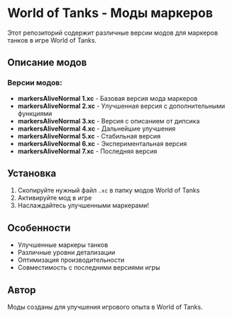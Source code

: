 # World of Tanks - Моды маркеров

Этот репозиторий содержит различные версии модов для маркеров танков в игре World of Tanks.

## Описание модов

### Версии модов:

- **markersAliveNormal 1.xc** - Базовая версия мода маркеров
- **markersAliveNormal 2.xc** - Улучшенная версия с дополнительными функциями
- **markersAliveNormal 3.xc** - Версия с описанием от дипсика
- **markersAliveNormal 4.xc** - Дальнейшие улучшения
- **markersAliveNormal 5.xc** - Стабильная версия
- **markersAliveNormal 6.xc** - Экспериментальная версия
- **markersAliveNormal 7.xc** - Последняя версия

## Установка

1. Скопируйте нужный файл `.xc` в папку модов World of Tanks
2. Активируйте мод в игре
3. Наслаждайтесь улучшенными маркерами!

## Особенности

- Улучшенные маркеры танков
- Различные уровни детализации
- Оптимизация производительности
- Совместимость с последними версиями игры

## Автор

Моды созданы для улучшения игрового опыта в World of Tanks.
